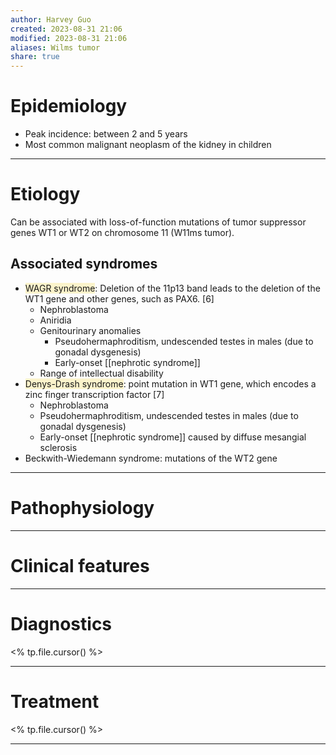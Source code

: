 ```yaml
---
author: Harvey Guo
created: 2023-08-31 21:06
modified: 2023-08-31 21:06
aliases: Wilms tumor
share: true
---
```

# Epidemiology
- Peak incidence: between 2 and 5 years 
- Most common malignant neoplasm of the kidney in children

---
# Etiology
Can be associated with loss-of-function mutations of tumor suppressor genes WT1 or WT2 on chromosome 11 (W11ms tumor).
## Associated syndromes
- <span style="background:rgba(240, 200, 0, 0.2)">WAGR syndrome</span>: Deletion of the 11p13 band leads to the deletion of the WT1 gene and other genes, such as PAX6. [6]
	- Nephroblastoma
	- Aniridia 
	- Genitourinary anomalies
		- Pseudohermaphroditism, undescended testes in males (due to gonadal dysgenesis)
		- Early-onset [[nephrotic syndrome]]
	- Range of intellectual disability
- <span style="background:rgba(240, 200, 0, 0.2)">Denys-Drash syndrome</span>: point mutation in WT1 gene, which encodes a zinc finger transcription factor [7]
	- Nephroblastoma
	- Pseudohermaphroditism, undescended testes in males (due to gonadal dysgenesis)
	- Early-onset [[nephrotic syndrome]] caused by diffuse mesangial sclerosis
- Beckwith-Wiedemann syndrome: mutations of the WT2 gene

---
# Pathophysiology


---
# Clinical features


---
# Diagnostics
<% tp.file.cursor() %>

---
# Treatment
<% tp.file.cursor() %>

---
